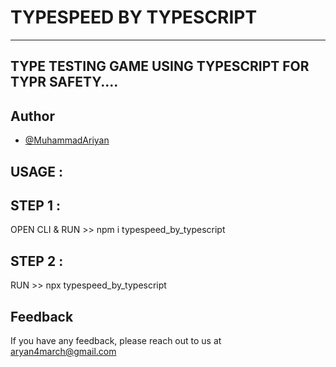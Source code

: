 

# TYPESPEED BY TYPESCRIPT
---
TYPE TESTING GAME USING TYPESCRIPT FOR TYPR SAFETY....
---

## Author

- [@MuhammadAriyan](https://github.com/MuhammadAriyan)


## USAGE :

## STEP 1 :
OPEN CLI & RUN >>
npm i typespeed_by_typescript

## STEP 2 :
RUN >>
npx typespeed_by_typescript

## Feedback

If you have any feedback, please reach out to us at aryan4march@gmail.com